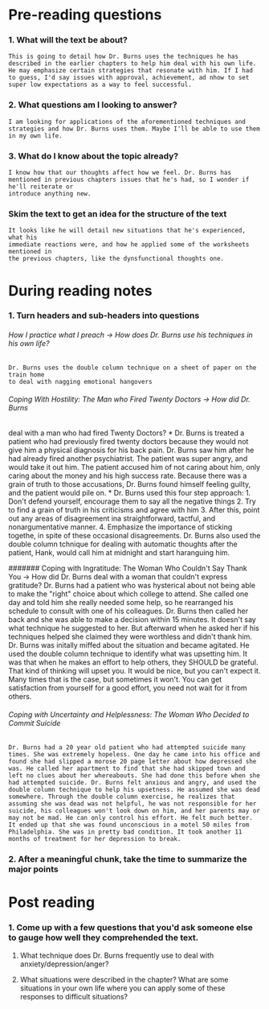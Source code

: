 # Pre-reading questions
### 1. What will the text be about?
	This is going to detail how Dr. Burns uses the techniques he has described in the earlier chapters to help him deal with his own life. He may emphasize certain strategies that resonate with him. If I had to guess, I'd say issues with approval, achievement, ad nhow to set super low expectations as a way to feel successful.
### 2. What questions am I looking to answer?
	I am looking for applications of the aforementioned techniques and strategies and how Dr. Burns uses them. Maybe I'll be able to use them in my own life.
### 3. What do I know about the topic already?
	I know how that our thoughts affect how we feel. Dr. Burns has mentioned in previous chapters issues that he's had, so I wonder if he'll reiterate or
	introduce anything new.

### Skim the text to get an idea for the structure of the text
	It looks like he will detail new situations that he's experienced, what his 
	immediate reactions were, and how he applied some of the worksheets mentioned in
	the previous chapters, like the dynsfunctional thoughts one.


# During reading notes
### 1. Turn headers and sub-headers into questions
######	How I practice what I preach -> How does Dr. Burns use his techniques in his own life?
	Dr. Burns uses the double column technique on a sheet of paper on the train home
	to deal with nagging emotional hangovers
######	Coping With Hostility: The Man who Fired Twenty Doctors -> How did Dr. Burns
deal with a man who had fired Twenty Doctors?
	* Dr. Burns is treated a patient who had previously fired twenty doctors because they would not give him a physical diagnosis for his back pain. Dr. Burns saw him after he had already fired another psychiatrist. The patient was super angry, and would take it out him. The patient accused him of not caring about him, only caring about the money and his high success rate. Because there was a grain of truth to those accusations, Dr. Burns found himself feeling guilty, and the patient would pile on.
	* Dr. Burns used this four step approach:
		1. Don't defend yourself, encourage them to say all the negative things
		2. Try to find a grain of truth in his criticisms and agree with him
		3. After this, point out any areas of disagreement ina straightforward, tactful, and nonargumentative manner. 
		4. Emphasize the importance of sticking togethe, in spite of these occasional disagreements.
	Dr. Burns also used the double column tchnique for dealing with automatic thoughts after the patient, Hank, would call him at midnight and start haranguing him.

####### Coping with Ingratitude: The Woman Who Couldn't Say Thank You -> How did Dr. Burns deal with a woman that couldn't express gratitude?
	Dr. Burns had a patient who was hysterical about not being able to make the "right" choice about which college to attend. She called one day and told him she really needed some help, so he rearranged his schedule to consult with one of his colleagues. Dr. Burns then called her back and she was able to make a decision within 15 minutes. It doesn't say what technique he suggested to her. But afterward when he asked her if his techniques helped she claimed they were worthless and didn't thank him. Dr. Burns was initally miffed about the situation and became agitated. He used the double column technique to identify what was upsetting him. It was that when he makes an effort to help others, they SHOULD be grateful. That kind of thinking will upset you. It would be nice, but you can't expect it. Many times that is the case, but sometimes it won't. You can get satisfaction from yourself for a good effort, you need not wait for it from others.

###### Coping with Uncertainty and Helplessness: The Woman Who Decided to Commit Suicide
	Dr. Burns had a 20 year old patient who had attempted suicide many times. She was extremely hopeless. One day he came into his office and found she had slipped a morose 20 page letter about how depressed she was. He called her apartment to find that she had skipped town and left no clues about her whereabouts. She had done this before when she had attempted suicide. Dr. Burns felt anxious and angry, and used the double column technique to help his upsetness. He assumed she was dead somewhere. Through the double column exercise, he realizes that assuming she was dead was not helpful, he was not responsible for her suicide, his colleagues won't look down on him, and her parents may or may not be mad. He can only control his effort. He felt much better. It ended up that she was found unconscious in a motel 50 miles from Philadelphia. She was in pretty bad condition. It took another 11 months of treatment for her depression to break.



### 2. After a meaningful chunk, take the time to summarize the major points

# Post reading
### 1. Come up with a few questions that you'd ask someone else to gauge how well they comprehended the text.
1. What technique does Dr. Burns frequently use to deal with anxiety/depression/anger?

2. What situations were described in the chapter? What are some situations in your own life where you can apply some of these responses to difficult situations?

